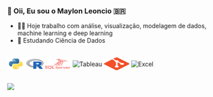 ### 👋 Oii, Eu sou o Maylon Leoncio 🇧🇷

- 👨‍💻 Hoje trabalho com análise, visualização, modelagem de dados, machine learning e deep learning 
- 🌱 Estudando Ciência de Dados 


<div style="display: inline_block"><br>
	<img align="center" alt="Python" height="30" width="40" src="https://github.com/devicons/devicon/blob/master/icons/python/python-original.svg">
  	<img align="center" alt="R" height="30" width="40" src="https://github.com/devicons/devicon/blob/master/icons/r/r-original.svg">
  	<img align="center" alt="SQL Server" height="30" width="60" src="https://github.com/devicons/devicon/blob/master/icons/microsoftsqlserver/microsoftsqlserver-plain-wordmark.svg">
  	<img align="center" alt="Tableau" height="20" width="100" src="https://www.google.com.br/url?sa=i&url=https%3A%2F%2Fwww.svgrepo.com%2Fsvg%2F354427%2Ftableau&psig=AOvVaw2nA0IMDSBV4xjKIwTdnkU0&ust=1709510205643000&source=images&cd=vfe&opi=89978449&ved=0CBIQjRxqFwoTCJiYp_Xj1oQDFQAAAAAdAAAAABAE">
	<img align="center" alt="Git" height="30" width="60" src="https://github.com/devicons/devicon/blob/master/icons/git/git-original.svg">
  	<img align="center" alt="Excel" height="30" width="30" src="https://i.pinimg.com/originals/de/cd/de/decdde1594f5073dca58c89cd502bef0.png">
</div>

##

<div>
	<a href="https://www.linkedin.com/in/maylonleoncio/" target="_black"><img src="https://img.shields.io/badge/LinkedIn-0077B5?style=for-the-badge&logo=linkedin&logoColor=white" target="_black"></ab>

</div>

